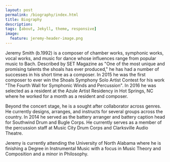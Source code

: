```yaml
---
layout: post
permalink: /biography/index.html
title: Biography
description: 
tags: [about, Jekyll, theme, responsive]
image:
  feature: jeremy-header-image.png
---
```


Jeremy Smith (b.1992) is a composer of chamber works, symphonic works, vocal works, and music for dance whose influences range from popular music to Bach. Described by SET Magazine as "One of the most unique and promising talents the shoals has ever produced," he has had a number of successes in his short time as a composer. In 2015 he was the first composer to ever win the Shoals Symphony Solo Artist Contest for his work "The Fourth Wall for Symphonic Winds and Percussion". In 2016 he was selected as a resident at the Azule Artist Residency in Hot Springs, NC where he worked for a month as a resident and composer. 

Beyond the concert stage, he is a sought after collaborator across genres. He currently designs, arranges, and instructs for several groups across the country. In 2014 he served as the battery arranger and battery caption head for Southwind Drum and Bugle Corps. He currently serves as a member of the percussion staff at Music City Drum Corps and Clarksville Audio Theatre.

Jeremy is currently attending the University of North Alabama where he is finishing a Degree in Instrumental Music with a focus in Music Theory and Composition and a minor in Philosophy.